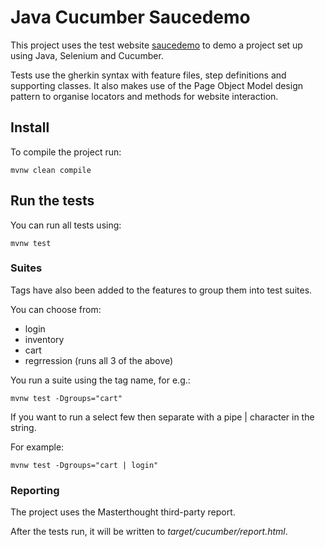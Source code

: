 # Java Cucumber Saucedemo

This project uses the test website [saucedemo](https://www.saucedemo.com) to demo a project set up using Java, Selenium and Cucumber.

Tests use the gherkin syntax with feature files, step definitions and supporting classes.
It also makes use of the Page Object Model design pattern to organise locators and methods for website interaction.


## Install

To compile the project run:

```
mvnw clean compile
```


## Run the tests

You can run all tests using:

```
mvnw test
```

### Suites

Tags have also been added to the features to group them into test suites.

You can choose from:
 - login
 - inventory
 - cart
 - regrression (runs all 3 of the above)

You run a suite using the tag name, for e.g.:

```
mvnw test -Dgroups="cart"
```

If you want to run a select few then separate with a pipe | character in the string.

For example:

```
mvnw test -Dgroups="cart | login"
```

### Reporting

The project uses the Masterthought third-party report.

After the tests run, it will be written to _target/cucumber/report.html_.